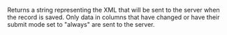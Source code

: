 Returns a string representing the XML that will be sent to the server when the record is saved. Only data in columns that have changed or have their submit mode set to "always" are sent to the server.
